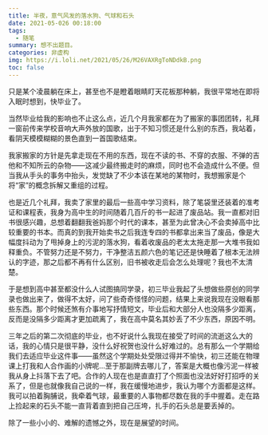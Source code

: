 ```yaml
---
title: 半夜，意气风发的落水狗、气球和石头
date: 2021-05-026 00:18:00
tags:
  - 随笔
summary: 想不出题目。
categories: 非虚构
img: https://i.loli.net/2021/05/26/M26VAXRgToNDdkB.png
toc: false
---
```




只是某个凌晨躺在床上，甚至也不是瞪着眼睛盯天花板那种躺，我很平常地在即将入眠时想到，快毕业了。

当然毕业给我的影响也不止这么点，近几个月我家都在为了搬家的事团团转，礼拜一窗前传来学校音响大声外放的国歌，出于不知习惯还是什么别的东西，我站着，看阴天模模糊糊的景色直到一首国歌结束。

<!-- more -->

我家搬家的方针是先拿走现在不用的东西，现在不读的书、不穿的衣服、不弹的吉他和不知所云的杂物——这减少最终搬走时的麻烦，同时也不会造成什么不便。但当我从手头的事务中抬头，发觉缺了不少本该在某地的某物时，我想搬家是个将“家”的概念拆解又重组的过程。

也是近几个礼拜，我卖了家里的最后一些高中学习资料，除了笔袋里还装着的准考证和课程表，我身为高中生的时间随着几百斤的书一起进了废品站。我一直都对旧书很感兴趣，总想着翻翻我爸妈那个时代的课本，甚至为此曾决心不会卖掉高中比较重要的书本。而真的到我开始卖书之后我连专四的书都拿出来当了废品，像是大幅度抖动为了甩掉身上的污泥的落水狗，看着收废品的老太太拖走那一大堆书我如释重负。不管努力还是不努力，干净整洁五颜六色的笔记还是快睡着了根本无法辨认的字迹，那之后都不再有什么区别，旧书被收走后会怎么处理呢？我也不太清楚。

于是想到高中甚至都没什么人试图搞同学录，初三毕业我起了头想做些原创的同学录也做出来了，做得不太好，问了些奇奇怪怪的问题，结果上来说我现在没眼看那些东西。那个时候还煞有介事地写抒情短文，毕业后和大部分人也没隔多少距离，反而是没隔多少距离才更加疏离了，我在高中莫名其妙丢了不少东西，原因不明。

三年之后的第二次彻底的毕业，也不好说什么我现在接受了时间的流逝这么大的话，我的心情只是很平静，没什么好祝贺也没什么好难过的。总有那么一个学期给我们去适应毕业这件事——虽然这个学期处处受限过得并不愉快，初三还能在物理课上打我和人合作画的小牌呢…至于那副牌去哪儿了，答案是大概也像污泥一样被我从身上抖落下去了吧。合作的人现在也是直直打了个照面也没法好好打招呼的关系了，但是也就像我自己说的一样，我在缓慢地进步，我认为哪个方面都是这样。我可以拍着胸脯说，我牵着气球，最重要的人事物都尽数在我的手中握着。走在路上捡起来的石头不能一直背着直到把自己压垮，扎手的石头总是要丢掉的。

除了一些小小的、难解的遗憾之外，现在是展望的时间。

